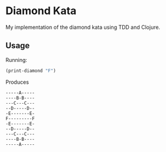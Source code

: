 # Diamond Kata 

My implementation of the diamond kata using TDD and Clojure.

## Usage

Running:

```clojure
(print-diamond "F")
```

Produces
```
-----A-----
----B-B----
---C---C---
--D-----D--
-E-------E-
F---------F
-E-------E-
--D-----D--
---C---C---
----B-B----
-----A-----
```
